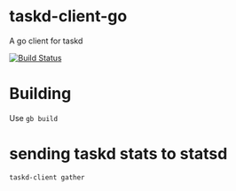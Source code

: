 # taskd-client-go
A go client for taskd

[![Build Status](https://travis-ci.org/jrabbit/taskd-client-go.svg?branch=master)](https://travis-ci.org/jrabbit/taskd-client-go)

# Building
Use `gb build`

# sending taskd stats to statsd
`taskd-client gather`